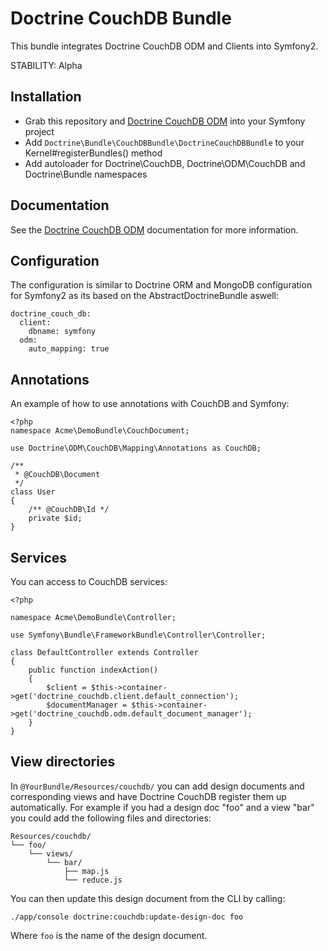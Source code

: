 # Doctrine CouchDB Bundle

This bundle integrates Doctrine CouchDB ODM and Clients into Symfony2.

STABILITY: Alpha

## Installation

* Grab this repository and [Doctrine CouchDB ODM](http://github.com/doctrine/couchdb-odm) into your Symfony project
* Add `Doctrine\Bundle\CouchDBBundle\DoctrineCouchDBBundle` to your Kernel#registerBundles() method
* Add autoloader for Doctrine\CouchDB, Doctrine\ODM\CouchDB and Doctrine\Bundle namespaces

## Documentation

See the [Doctrine CouchDB ODM](http://www.doctrine-project.org/projects/couchdb-odm.html) documentation for more information.

## Configuration

The configuration is similar to Doctrine ORM and MongoDB configuration for Symfony2 as its based
on the AbstractDoctrineBundle aswell:

    doctrine_couch_db:
      client:
        dbname: symfony
      odm:
        auto_mapping: true

## Annotations

An example of how to use annotations with CouchDB and Symfony:

    <?php
    namespace Acme\DemoBundle\CouchDocument;

    use Doctrine\ODM\CouchDB\Mapping\Annotations as CouchDB;

    /**
     * @CouchDB\Document
     */
    class User
    {
        /** @CouchDB\Id */
        private $id;
    }

## Services

You can access to CouchDB services:

    <?php

    namespace Acme\DemoBundle\Controller;

    use Symfony\Bundle\FrameworkBundle\Controller\Controller;

    class DefaultController extends Controller
    {
        public function indexAction()
        {
            $client = $this->container->get('doctrine_couchdb.client.default_connection');
            $documentManager = $this->container->get('doctrine_couchdb.odm.default_document_manager');
        }
    }

## View directories

In `@YourBundle/Resources/couchdb/` you can add design documents and corresponding views and have Doctrine
CouchDB register them up automatically. For example if you had a design doc "foo" and a view "bar" you could
add the following files and directories:

    Resources/couchdb/
    └── foo/
        └── views/
            └── bar/
                ├── map.js
                └── reduce.js

You can then update this design document from the CLI by calling:

    ./app/console doctrine:couchdb:update-design-doc foo

Where `foo` is the name of the design document.
